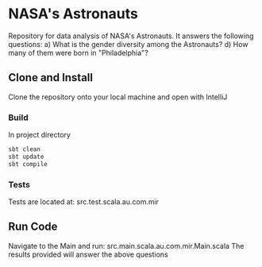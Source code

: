 # NASA's Astronauts

Repository for data analysis of NASA's Astronauts.
It answers the following questions:
a) What is the gender diversity among the Astronauts?
d) How many of them were born in "Philadelphia"?

## Clone and Install
Clone the repository onto your local machine and open with IntelliJ

### Build
In project directory
```sh
sbt clean
sbt update
sbt compile
```

### Tests
Tests are located at: src.test.scala.au.com.mir

## Run Code
Navigate to the Main and run: src.main.scala.au.com.mir.Main.scala
The results provided will answer the above questions

